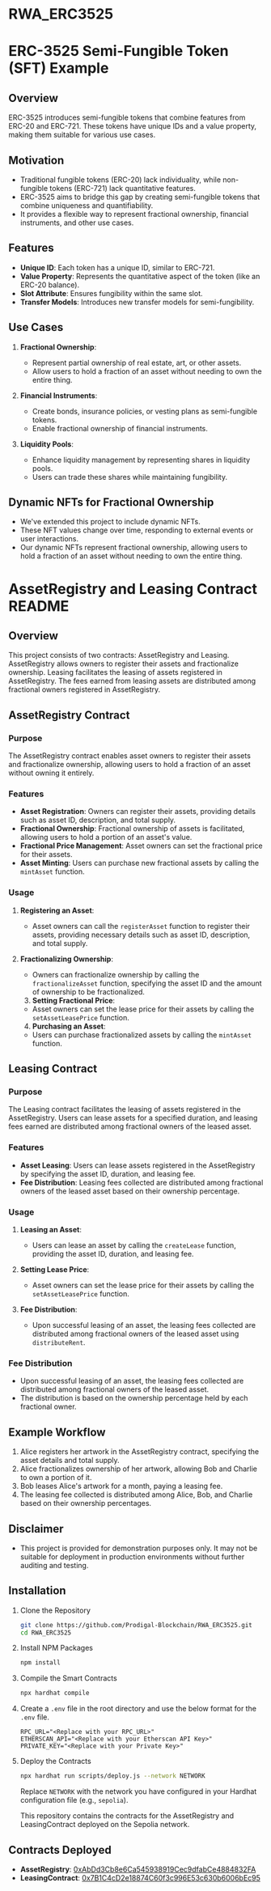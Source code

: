 # RWA_ERC3525

# ERC-3525 Semi-Fungible Token (SFT) Example

## Overview

ERC-3525 introduces semi-fungible tokens that combine features from ERC-20 and ERC-721. These tokens have unique IDs and a value property, making them suitable for various use cases.

## Motivation

- Traditional fungible tokens (ERC-20) lack individuality, while non-fungible tokens (ERC-721) lack quantitative features.
- ERC-3525 aims to bridge this gap by creating semi-fungible tokens that combine uniqueness and quantifiability.
- It provides a flexible way to represent fractional ownership, financial instruments, and other use cases.

## Features

- **Unique ID**: Each token has a unique ID, similar to ERC-721.
- **Value Property**: Represents the quantitative aspect of the token (like an ERC-20 balance).
- **Slot Attribute**: Ensures fungibility within the same slot.
- **Transfer Models**: Introduces new transfer models for semi-fungibility.

## Use Cases

1. **Fractional Ownership**:

   - Represent partial ownership of real estate, art, or other assets.
   - Allow users to hold a fraction of an asset without needing to own the entire thing.

2. **Financial Instruments**:

   - Create bonds, insurance policies, or vesting plans as semi-fungible tokens.
   - Enable fractional ownership of financial instruments.

3. **Liquidity Pools**:
   - Enhance liquidity management by representing shares in liquidity pools.
   - Users can trade these shares while maintaining fungibility.

## Dynamic NFTs for Fractional Ownership

- We've extended this project to include dynamic NFTs.
- These NFT values change over time, responding to external events or user interactions.
- Our dynamic NFTs represent fractional ownership, allowing users to hold a fraction of an asset without needing to own the entire thing.

# AssetRegistry and Leasing Contract README

## Overview

This project consists of two contracts: AssetRegistry and Leasing. AssetRegistry allows owners to register their assets and fractionalize ownership. Leasing facilitates the leasing of assets registered in AssetRegistry. The fees earned from leasing assets are distributed among fractional owners registered in AssetRegistry.

## AssetRegistry Contract

### Purpose

The AssetRegistry contract enables asset owners to register their assets and fractionalize ownership, allowing users to hold a fraction of an asset without owning it entirely.

### Features

- **Asset Registration**: Owners can register their assets, providing details such as asset ID, description, and total supply.
- **Fractional Ownership**: Fractional ownership of assets is facilitated, allowing users to hold a portion of an asset's value.
- **Fractional Price Management**: Asset owners can set the fractional price for their assets.
- **Asset Minting**: Users can purchase new fractional assets by calling the `mintAsset` function.

### Usage

1. **Registering an Asset**:

   - Asset owners can call the `registerAsset` function to register their assets, providing necessary details such as asset ID, description, and total supply.

2. **Fractionalizing Ownership**:

   - Owners can fractionalize ownership by calling the `fractionalizeAsset` function, specifying the asset ID and the amount of ownership to be fractionalized.

   3. **Setting Fractional Price**:

   - Asset owners can set the lease price for their assets by calling the `setAssetLeasePrice` function.

   4. **Purchasing an Asset**:

   - Users can purchase fractionalized assets by calling the `mintAsset` function.

## Leasing Contract

### Purpose

The Leasing contract facilitates the leasing of assets registered in the AssetRegistry. Users can lease assets for a specified duration, and leasing fees earned are distributed among fractional owners of the leased asset.

### Features

- **Asset Leasing**: Users can lease assets registered in the AssetRegistry by specifying the asset ID, duration, and leasing fee.
- **Fee Distribution**: Leasing fees collected are distributed among fractional owners of the leased asset based on their ownership percentage.

### Usage

1. **Leasing an Asset**:

   - Users can lease an asset by calling the `createLease` function, providing the asset ID, duration, and leasing fee.

2. **Setting Lease Price**:

   - Asset owners can set the lease price for their assets by calling the `setAssetLeasePrice` function.

3. **Fee Distribution**:
   - Upon successful leasing of an asset, the leasing fees collected are distributed among fractional owners of the leased asset using `distributeRent`.

### Fee Distribution

- Upon successful leasing of an asset, the leasing fees collected are distributed among fractional owners of the leased asset.
- The distribution is based on the ownership percentage held by each fractional owner.

## Example Workflow

1. Alice registers her artwork in the AssetRegistry contract, specifying the asset details and total supply.
2. Alice fractionalizes ownership of her artwork, allowing Bob and Charlie to own a portion of it.
3. Bob leases Alice's artwork for a month, paying a leasing fee.
4. The leasing fee collected is distributed among Alice, Bob, and Charlie based on their ownership percentages.

## Disclaimer

- This project is provided for demonstration purposes only. It may not be suitable for deployment in production environments without further auditing and testing.

## Installation

1. Clone the Repository

   ```bash
   git clone https://github.com/Prodigal-Blockchain/RWA_ERC3525.git
   cd RWA_ERC3525
   ```

1. Install NPM Packages

   ```bash
   npm install
   ```

1. Compile the Smart Contracts

   ```bash
   npx hardhat compile
   ```

1. Create a `.env` file in the root directory and use the below format for the `.env` file.

   ```env
   RPC_URL="<Replace with your RPC_URL>"
   ETHERSCAN_API="<Replace with your Etherscan API Key>"
   PRIVATE_KEY="<Replace with your Private Key>"
   ```

1. Deploy the Contracts

   ```bash
   npx hardhat run scripts/deploy.js --network NETWORK
   ```

   Replace `NETWORK` with the network you have configured in your Hardhat configuration file (e.g., `sepolia`).

   This repository contains the contracts for the AssetRegistry and LeasingContract deployed on the Sepolia network.

## Contracts Deployed

- **AssetRegistry**: [0xAbDd3Cb8e6Ca545938919Cec9dfabCe4884832FA](https://sepolia.etherscan.io/address/0xAbDd3Cb8e6Ca545938919Cec9dfabCe4884832FA#code)
- **LeasingContract**: [0x7B1C4cD2e18874C60f3c996E53c630b6006bEc95](https://sepolia.etherscan.io/address/0x7B1C4cD2e18874C60f3c996E53c630b6006bEc95#code)
